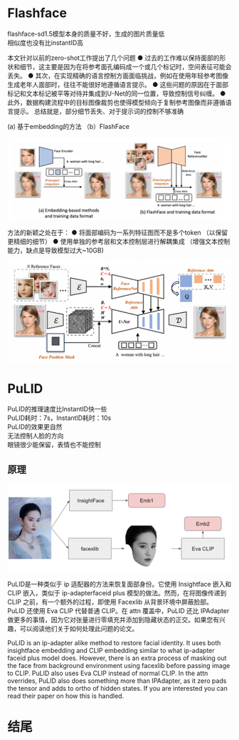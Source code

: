 # Flashface

flashface-sd1.5模型本身的质量不好，生成的图片质量低    
相似度也没有比instantID高


本文针对以前的zero-shot工作提出了几个问题
● 过去的工作难以保持面部的形状和细节，这主要是因为在将参考面孔编码成一个或几个标记时，空间表征可能会丢失。
● 其次，在实现精确的语言控制方面面临挑战，例如在使用年轻参考图像生成老年人面部时，往往不能很好地遵循语言提示。
● 这些问题的原因在于面部标记和文本标记被平等对待并集成到U-Net的同一位置，导致控制信号纠缠。
● 此外，数据构建流程中的目标图像裁剪也使得模型倾向于复制参考图像而非遵循语言提示。
总结就是，部分细节丢失、对于提示词的控制不够准确

(a) 基于embedding的方法   （b）FlashFace

![alt text](assets/flashface/image.png)

方法的新颖之处在于：
● 将面部编码为一系列特征图而不是多个token  （以保留更精细的细节）
● 使用单独的参考层和文本控制层进行解耦集成  （增强文本控制能力，缺点是导致模型过大~10GB)


![alt text](assets/flashface/image-1.png)



# PuLID
PuLID的推理速度比InstantID快一些     
PuLID耗时：7s，InstantID耗时：10s    
PuLID的效果更自然     
无法控制人脸的方向    
眼镜很少能保留，表情也不能控制    


## 原理
![alt text](assets/flashface/image-2.png)

PuLID是一种类似于 ip 适配器的方法来恢复面部身份。它使用 Insightface 嵌入和 CLIP 嵌入，类似于 ip-adapterfaceid plus 模型的做法。然而，在将图像传递到 CLIP 之前，有一个额外的过程，即使用 Facexlib 从背景环境中屏蔽脸部。 PuLID 还使用 Eva CLIP 代替普通 CLIP。在 attn 覆盖中，PuLID 还比 IPAdapter 做更多的事情，因为它对张量进行零填充并添加到隐藏状态的正交。如果您有兴趣，可以阅读他们关于如何处理此问题的论文。   

PuLID is an ip-adapter alike method to restore facial identity. It uses both insightface embedding and CLIP embedding similar to what ip-adapter faceid plus model does. However, there is an extra process of masking out the face from background environment using facexlib before passing image to CLIP. PuLID also uses Eva CLIP instead of normal CLIP. In the attn overrides, PuLID also does something more than IPAdapter, as it zero pads the tensor and adds to ortho of hidden states. If you are interested you can read their paper on how this is handled.







# 结尾